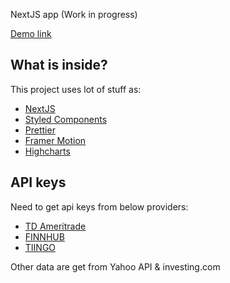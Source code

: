 NextJS app (Work in progress)

[Demo link](https://truman.vercel.app/)

## What is inside?

This project uses lot of stuff as:

- [NextJS](https://nextjs.org/)
- [Styled Components](https://styled-components.com/)
- [Prettier](https://prettier.io/)
- [Framer Motion](https://www.framer.com/motion/)
- [Highcharts](https://github.com/highcharts/highcharts-react/)

## API keys

Need to get api keys from below providers:
- [TD Ameritrade](https://developer.tdameritrade.com/)
- [FINNHUB](https://finnhub.io/)
- [TIINGO](https://api.tiingo.com/)

Other data are get from Yahoo API & investing.com
